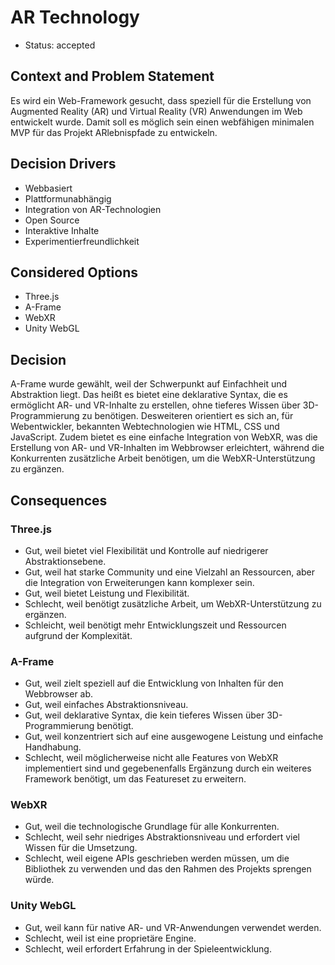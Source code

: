 # AR Technology

- Status: accepted

## Context and Problem Statement

Es wird ein Web-Framework gesucht, dass speziell für die Erstellung von Augmented Reality (AR) und Virtual Reality (VR) Anwendungen im Web entwickelt wurde. Damit soll es möglich sein einen webfähigen minimalen MVP für das Projekt ARlebnispfade zu entwickeln.

## Decision Drivers

- Webbasiert
- Plattformunabhängig
- Integration von AR-Technologien
- Open Source
- Interaktive Inhalte
- Experimentierfreundlichkeit

## Considered Options

- Three.js
- A-Frame
- WebXR
- Unity WebGL

## Decision

A-Frame wurde gewählt, weil der Schwerpunkt auf Einfachheit und Abstraktion liegt. Das heißt es bietet eine deklarative Syntax, die es ermöglicht AR- und VR-Inhalte zu erstellen, ohne tieferes Wissen über 3D-Programmierung zu benötigen. Desweiteren orientiert es sich an, für Webentwickler, bekannten Webtechnologien wie HTML, CSS und JavaScript. Zudem bietet es eine einfache Integration von WebXR, was die Erstellung von AR- und VR-Inhalten im Webbrowser erleichtert, während die Konkurrenten zusätzliche Arbeit benötigen, um die WebXR-Unterstützung zu ergänzen.

## Consequences

### Three.js

- Gut, weil bietet viel Flexibilität und Kontrolle auf niedrigerer Abstraktionsebene.
- Gut, weil hat starke Community und eine Vielzahl an Ressourcen, aber die Integration von Erweiterungen kann komplexer sein.
- Gut, weil bietet Leistung und Flexibilität.
- Schlecht, weil benötigt zusätzliche Arbeit, um WebXR-Unterstützung zu ergänzen.
- Schleicht, weil benötigt mehr Entwicklungszeit und Ressourcen aufgrund der Komplexität.

### A-Frame

- Gut, weil zielt speziell auf die Entwicklung von Inhalten für den Webbrowser ab.
- Gut, weil einfaches Abstraktionsniveau.
- Gut, weil deklarative Syntax, die kein tieferes Wissen über 3D-Programmierung benötigt.
- Gut, weil konzentriert sich auf eine ausgewogene Leistung und einfache Handhabung.
- Schlecht, weil möglicherweise nicht alle Features von WebXR implementiert sind und gegebenenfalls Ergänzung durch ein weiteres Framework benötigt, um das Featureset zu erweitern.

### WebXR

- Gut, weil die technologische Grundlage für alle Konkurrenten.
- Schlecht, weil sehr niedriges Abstraktionsniveau und erfordert viel Wissen für die Umsetzung.
- Schlecht, weil eigene APIs geschrieben werden müssen, um die Bibliothek zu verwenden und das den Rahmen des Projekts sprengen würde.

### Unity WebGL

- Gut, weil kann für native AR- und VR-Anwendungen verwendet werden.
- Schlecht, weil ist eine proprietäre Engine.
- Schlecht, weil erfordert Erfahrung in der Spieleentwicklung.
